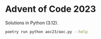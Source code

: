 # Advent of Code 2023

Solutions in Python (3.12).

```sh
poetry run python aoc23/aoc.py --help
```

